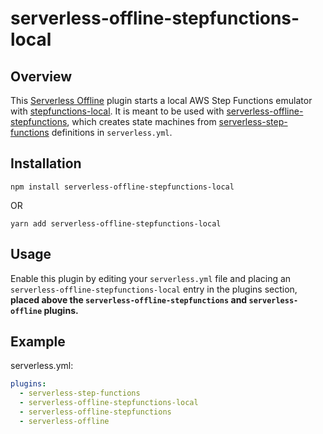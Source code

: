 # serverless-offline-stepfunctions-local


## Overview

This [Serverless Offline](https://www.npmjs.com/package/serverless-offline) plugin starts a local AWS Step Functions emulator with [stepfunctions-local](https://www.npmjs.com/package/stepfunctions-local). It is meant to be used with [serverless-offline-stepfunctions](https://github.com/pianomansam/serverless-offline-stepfunctions), which creates state machines from [serverless-step-functions](https://www.npmjs.com/package/serverless-step-functions) definitions in `serverless.yml`. 



## Installation
```
npm install serverless-offline-stepfunctions-local
```
OR
```
yarn add serverless-offline-stepfunctions-local
```

## Usage

Enable this plugin by editing your `serverless.yml` file and placing an `serverless-offline-stepfunctions-local` entry in the plugins section, **placed above the `serverless-offline-stepfunctions` and `serverless-offline` plugins.**


## Example

serverless.yml:
```yaml
plugins:
  - serverless-step-functions
  - serverless-offline-stepfunctions-local
  - serverless-offline-stepfunctions
  - serverless-offline
```
